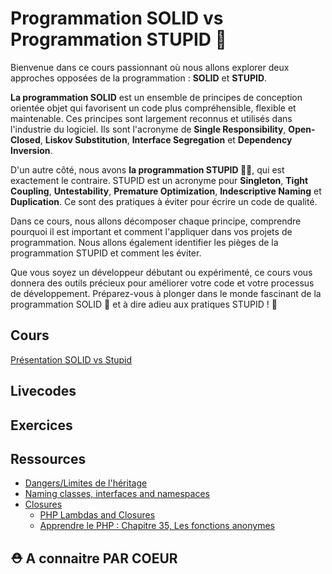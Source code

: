 # Programmation SOLID vs Programmation STUPID 🚀

Bienvenue dans ce cours passionnant où nous allons explorer deux approches opposées de la programmation : **SOLID** et **STUPID**. 

**La programmation SOLID** est un ensemble de principes de conception orientée objet qui favorisent un code plus compréhensible, flexible et maintenable. Ces principes sont largement reconnus et utilisés dans l'industrie du logiciel. Ils sont l'acronyme de **Single Responsibility**, **Open-Closed**, **Liskov Substitution**, **Interface Segregation** et **Dependency Inversion**.

D'un autre côté, nous avons **la programmation STUPID 🙅‍♂️**, qui est exactement le contraire. STUPID est un acronyme pour **Singleton**, **Tight Coupling**, **Untestability**, **Premature Optimization**, **Indescriptive Naming** et **Duplication**. Ce sont des pratiques à éviter pour écrire un code de qualité.

Dans ce cours, nous allons décomposer chaque principe, comprendre pourquoi il est important et comment l'appliquer dans vos projets de programmation. Nous allons également identifier les pièges de la programmation STUPID et comment les éviter.

Que vous soyez un développeur débutant ou expérimenté, ce cours vous donnera des outils précieux pour améliorer votre code et votre processus de développement. Préparez-vous à plonger dans le monde fascinant de la programmation SOLID :muscle: et à dire adieu aux pratiques STUPID ! 🚫

## Cours
[Présentation SOLID vs Stupid](https://docs.google.com/presentation/d/12pJqlgKcQk1-v65I_ifbRRzJGlwcG3cw0hy3A9p619U/edit?usp=sharing)

## Livecodes

## Exercices

## Ressources

- [Dangers/Limites de l'héritage](https://www.amitmerchant.com/reasons-use-composition-over-inheritance-php/)
- [Naming classes, interfaces and namespaces](https://medium.com/@Claromentis/naming-classes-interfaces-and-namespaces-361c63474e6c)
- [Closures](https://www.php.net/manual/fr/class.closure.php)
  - [PHP Lambdas and Closures](https://medium.com/oceanize-geeks/php-lambdas-and-closures-bfca4d01bf18)
  - [Apprendre le PHP : Chapitre 35, Les fonctions anonymes](https://www.youtube.com/watch?v=xJLwegBM64k) 



## ⛑️ A connaitre PAR COEUR

